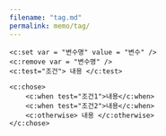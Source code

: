 ```yaml
---
filename: "tag.md"
permalink: memo/tag/
---
```

	<c:set var = "변수명" value = "변수" />
	<c:remove var = "변수명" />
	<c:test="조건"> 내용 </c:test>
	
	<c:chose>
		<c:when test="조건1">내용</c:when>
		<c:when test="조건2">내용</c:when>
		<c:otherwise> 내용 </c:otherwise>
	</c:chose>
